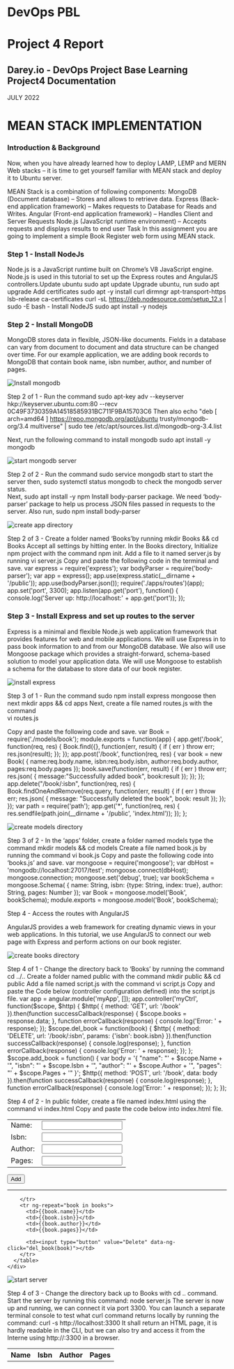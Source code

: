 




# DevOps PBL
# Project 4 Report

## Darey.io - DevOps Project Base Learning Project4 Documentation

JULY 2022

# MEAN STACK IMPLEMENTATION








### Introduction & Background

Now, when you have already learned how to deploy LAMP, LEMP and MERN Web stacks – it is time to get yourself familiar with MEAN stack and deploy it to Ubuntu server.

MEAN Stack is a combination of following components:
MongoDB (Document database) – Stores and allows to retrieve data.
Express (Back-end application framework) – Makes requests to Database for Reads and Writes.
Angular (Front-end application framework) – Handles Client and Server Requests
Node.js (JavaScript runtime environment) – Accepts requests and displays results to end user
Task
In this assignment you are going to implement a simple Book Register web form using MEAN stack.

### Step 1 - Install NodeJs
Node.js is a JavaScript runtime built on Chrome’s V8 JavaScript engine. Node.js is used in this tutorial to set up the Express routes and AngularJS controllers.Update ubuntu sudo apt update
Upgrade ubuntu, run sudo apt upgrade
Add certificates sudo apt -y install curl dirmngr apt-transport-https lsb-release ca-certificates 
curl -sL https://deb.nodesource.com/setup_12.x | sudo -E bash -
Install NodeJS sudo apt install -y nodejs


### Step 2 - Install MongoDB
MongoDB stores data in flexible, JSON-like documents. Fields in a database can vary from document to document and data structure can be changed over time. For our example application, we are adding book records to MongoDB that contain book name, isbn number, author, and number of pages.

![Install mongodb](images/step2_1_install_mongodb.png)

Step 2 of 1 - Run the command sudo apt-key adv --keyserver hkp://keyserver.ubuntu.com:80 --recv 0C49F3730359A14518585931BC711F9BA15703C6
Then also 
echo "deb [ arch=amd64 ] https://repo.mongodb.org/apt/ubuntu trusty/mongodb-org/3.4 multiverse" | sudo tee /etc/apt/sources.list.d/mongodb-org-3.4.list

Next, run the following command to install mongodb sudo apt install -y mongodb

![start mongodb server](images/step2_2_start_mongodb_server.png)

Step 2 of 2 - Run the command sudo service mongodb start to start the server then,  sudo systemctl status mongodb to check the mongodb server status.  
Next, sudo apt install -y npm Install body-parser package. We need ‘body-parser’ package to help us process JSON files passed in requests to the server. Also run, 
sudo npm install body-parser

![create app directory](images/step2_3_create_app_directory.png)

Step 2 of 3 - Create a folder named ‘Books’by running  mkdir Books && cd Books
Accept all settings by hitting enter. In the Books directory, Initialize npm project with the command npm init. Add a file to it named server.js by running vi server.js
Copy and paste the following code in the terminal and save.
var express = require('express');
var bodyParser = require('body-parser');
var app = express();
app.use(express.static(__dirname + '/public'));
app.use(bodyParser.json());
require('./apps/routes')(app);
app.set('port', 3300);
app.listen(app.get('port'), function() {
    console.log('Server up: http://localhost:' + app.get('port'));
});



### Step 3 - Install Express and set up routes to the server

Express is a minimal and flexible Node.js web application framework that provides features for web and mobile applications. We will use Express in to pass book information to and from our MongoDB database.
We also will use Mongoose package which provides a straight-forward, schema-based solution to model your application data. We will use Mongoose to establish a schema for the database to store data of our book register.

![install express](images/step3_1_install_express.png)

Step 3 of 1 - Run the command sudo npm install express mongoose then next 
mkdir apps && cd apps Next, create a file named routes.js with the command  
vi routes.js

Copy and paste the following code and save.
var Book = require('./models/book');
module.exports = function(app) {
  app.get('/book', function(req, res) {
    Book.find({}, function(err, result) {
      if ( err ) throw err;
      res.json(result);
    });
  }); 
  app.post('/book', function(req, res) {
    var book = new Book( {
      name:req.body.name,
      isbn:req.body.isbn,
      author:req.body.author,
      pages:req.body.pages
    });
    book.save(function(err, result) {
      if ( err ) throw err;
      res.json( {
        message:"Successfully added book",
        book:result
      });
    });
  });
  app.delete("/book/:isbn", function(req, res) {
    Book.findOneAndRemove(req.query, function(err, result) {
      if ( err ) throw err;
      res.json( {
        message: "Successfully deleted the book",
        book: result
      });
    });
  });
  var path = require('path');
  app.get('*', function(req, res) {
    res.sendfile(path.join(__dirname + '/public', 'index.html'));
  });
};

![create models directory](images/step3_2_create_models_directory.png)

Step 3 of 2 - In the ‘apps’ folder, create a folder named models type the command mkdir models && cd models Create a file named book.js by running the command
vi book.js
Copy and paste the following code into ‘books.js’ and save.
var mongoose = require('mongoose');
var dbHost = 'mongodb://localhost:27017/test';
mongoose.connect(dbHost);
mongoose.connection;
mongoose.set('debug', true);
var bookSchema = mongoose.Schema( {
  name: String,
  isbn: {type: String, index: true},
  author: String,
  pages: Number
});
var Book = mongoose.model('Book', bookSchema);
module.exports = mongoose.model('Book', bookSchema);


Step 4 - Access the routes with AngularJS

AngularJS provides a web framework for creating dynamic views in your web applications. In this tutorial, we use AngularJS to connect our web page with Express and perform actions on our book register.

![create books directory](images/step4_1_create_books_directory.png)

Step 4 of 1 - Change the directory back to ‘Books’ by running the command cd ../..
Create a folder named public with the command mkdir public && cd public
Add a file named script.js with the command vi script.js
Copy and paste the Code below (controller configuration defined) into the script.js file.
var app = angular.module('myApp', []);
app.controller('myCtrl', function($scope, $http) {
  $http( {
    method: 'GET',
    url: '/book'
  }).then(function successCallback(response) {
    $scope.books = response.data;
  }, function errorCallback(response) {
    console.log('Error: ' + response);
  });
  $scope.del_book = function(book) {
    $http( {
      method: 'DELETE',
      url: '/book/:isbn',
      params: {'isbn': book.isbn}
    }).then(function successCallback(response) {
      console.log(response);
    }, function errorCallback(response) {
      console.log('Error: ' + response);
    });
  };
  $scope.add_book = function() {
    var body = '{ "name": "' + $scope.Name + 
    '", "isbn": "' + $scope.Isbn +
    '", "author": "' + $scope.Author + 
    '", "pages": "' + $scope.Pages + '" }';
    $http({
      method: 'POST',
      url: '/book',
      data: body
    }).then(function successCallback(response) {
      console.log(response);
    }, function errorCallback(response) {
      console.log('Error: ' + response);
    });
  };
});
 

Step 4 of 2 - In public  folder, create a file named index.html using the command 
vi index.html
Copy and paste the code below into index.html file.
<!doctype html>
<html ng-app="myApp" ng-controller="myCtrl">
  <head>
    <script src="https://ajax.googleapis.com/ajax/libs/angularjs/1.6.4/angular.min.js"></script>
    <script src="script.js"></script>
  </head>
  <body>
    <div>
      <table>
        <tr>
          <td>Name:</td>
          <td><input type="text" ng-model="Name"></td>
        </tr>
        <tr>
          <td>Isbn:</td>
          <td><input type="text" ng-model="Isbn"></td>
        </tr>
        <tr>
          <td>Author:</td>
          <td><input type="text" ng-model="Author"></td>
        </tr>
        <tr>
          <td>Pages:</td>
          <td><input type="number" ng-model="Pages"></td>
        </tr>
      </table>
      <button ng-click="add_book()">Add</button>
    </div>
    <hr>
    <div>
      <table>
        <tr>
          <th>Name</th>
          <th>Isbn</th>
          <th>Author</th>
          <th>Pages</th>

        </tr>
        <tr ng-repeat="book in books">
          <td>{{book.name}}</td>
          <td>{{book.isbn}}</td>
          <td>{{book.author}}</td>
          <td>{{book.pages}}</td>

          <td><input type="button" value="Delete" data-ng-click="del_book(book)"></td>
        </tr>
      </table>
    </div>
  </body>
</html>

![start server](images/step4_3_start_servery.png)

Step 4 of 3 - Change the directory back up to Books with cd .. command. Start the server by running this command: node server.js
The server is now up and running, we can connect it via port 3300. You can launch a separate terminal console to test what curl command returns locally by running the command: curl -s http://localhost:3300
It shall return an HTML page, it is hardly readable in the CLI, but we can also try and access it from the Interne using http://<ip-address>:3300 in a browser.

